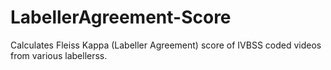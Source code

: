 # LabellerAgreement-Score
Calculates Fleiss Kappa (Labeller Agreement) score of IVBSS coded videos from various labellerss. 
